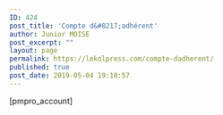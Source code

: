```yaml
---
ID: 424
post_title: 'Compte d&#8217;adhérent'
author: Junior MOISE
post_excerpt: ""
layout: page
permalink: https://lekolpress.com/compte-dadherent/
published: true
post_date: 2019-05-04 19:10:57
---
```

[pmpro_account]